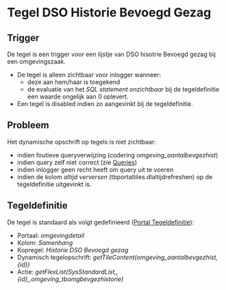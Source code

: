 # Tegel DSO Historie Bevoegd Gezag

## Trigger

De tegel is een trigger voor een lijstje van DSO hisotrie Bevoegd gezag bij een omgevingszaak.

  * De tegel is alleen zichtbaar voor inlogger wanneer:
    * deze aan hem/haar is toegekend
    * de evaluatie van het *SQL statement onzichtbaar* bij de tegeldefinitie een waarde ongelijk aan 0 oplevert.
  * Een tegel is disabled indien zo aangevinkt bij de tegeldefinitie.

## Probleem

Het dynamische opschrift op tegels is niet zichtbaar:

  * indien foutieve queryverwijzing (codering *omgeving_aantalbevgezhist*)
  * indien query zelf niet correct (zie [Queries](../../../instellen_inrichten/queries.md))
  * indien inlogger geen recht heeft om query uit te voeren
  * indien de kolom *altijd verversen* (tbportaltiles.dlaltijdrefreshen) op de tegeldefinitie uitgevinkt is.

## Tegeldefinitie

De tegel is standaard als volgt gedefinieerd ([Portal Tegeldefinitie](../../../instellen_inrichten/portaldefinitie/portal_tegel.md)):

  * Portaal: *omgevingdetail*
  * Kolom: *Samenhang*
  * Kopregel: *Historie DSO Bevoegd gezag*
  * Dynamisch tegelopschrift: *getTileContent(omgeving_aantalbevgezhist,{id})*
  * Actie: *getFlexList(SysStandardList,,{id},,omgeving_tbomgbevgezhistorie)*

